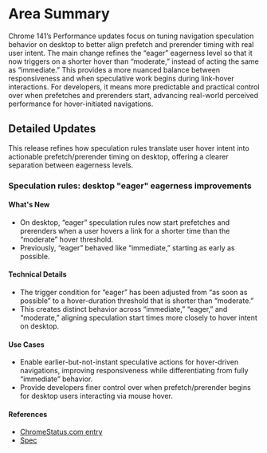 # Area Summary

Chrome 141’s Performance updates focus on tuning navigation speculation behavior on desktop to better align prefetch and prerender timing with real user intent. The main change refines the “eager” eagerness level so that it now triggers on a shorter hover than “moderate,” instead of acting the same as “immediate.” This provides a more nuanced balance between responsiveness and when speculative work begins during link-hover interactions. For developers, it means more predictable and practical control over when prefetches and prerenders start, advancing real-world perceived performance for hover-initiated navigations.

## Detailed Updates

This release refines how speculation rules translate user hover intent into actionable prefetch/prerender timing on desktop, offering a clearer separation between eagerness levels.

### Speculation rules: desktop "eager" eagerness improvements

#### What's New
- On desktop, “eager” speculation rules now start prefetches and prerenders when a user hovers a link for a shorter time than the “moderate” hover threshold.
- Previously, “eager” behaved like “immediate,” starting as early as possible.

#### Technical Details
- The trigger condition for “eager” has been adjusted from “as soon as possible” to a hover-duration threshold that is shorter than “moderate.”
- This creates distinct behavior across “immediate,” “eager,” and “moderate,” aligning speculation start times more closely to hover intent on desktop.

#### Use Cases
- Enable earlier-but-not-instant speculative actions for hover-driven navigations, improving responsiveness while differentiating from fully “immediate” behavior.
- Provide developers finer control over when prefetch/prerender begins for desktop users interacting via mouse hover.

#### References
- [ChromeStatus.com entry](https://chromestatus.com/feature/5113430155591680)
- [Spec](https://wicg.github.io/nav-speculation/speculation-rules.html#:~:text=early%20as%20possible.-,%22moderate%22,balance%20between%20%22eager%22%20and%20%22conservative%22.,-%22conservative%22)
